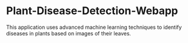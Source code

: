 # Plant-Disease-Detection-Webapp
This application uses advanced machine learning techniques to identify diseases in plants based on images of their leaves.
